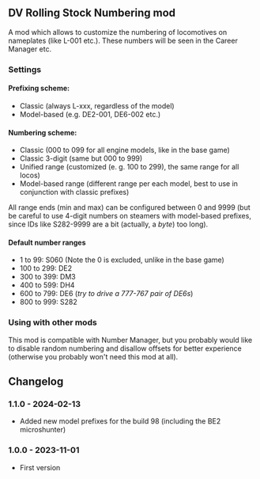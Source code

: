 ## DV Rolling Stock Numbering mod

A mod which allows to customize the numbering of locomotives on nameplates (like L-001 etc.). These numbers will be seen in the Career Manager etc.

### Settings

#### Prefixing scheme:
- Classic (always L-xxx, regardless of the model)
- Model-based (e.g. DE2-001, DE6-002 etc.)

#### Numbering scheme:
- Classic (000 to 099 for all engine models, like in the base game)
- Classic 3-digit (same but 000 to 999)
- Unified range (customized (e. g. 100 to 299), the same range for all locos)
- Model-based range (different range per each model, best to use in conjunction with classic prefixes)

All range ends (min and max) can be configured between 0 and 9999 (but be careful to use 4-digit numbers on steamers with model-based prefixes, since IDs like S282-9999 are a bit (actually, a *byte*) too long).

#### Default number ranges
- 1 to 99: S060 (Note the 0 is excluded, unlike in the base game)
- 100 to 299: DE2
- 300 to 399: DM3
- 400 to 599: DH4
- 600 to 799: DE6 (*try to drive a 777-767 pair of DE6s*)
- 800 to 999: S282

### Using with other mods
This mod is compatible with Number Manager, but you probably would like to disable random numbering and disallow offsets for better experience (otherwise you probably won't need this mod at all).

## Changelog

### 1.1.0 - 2024-02-13
- Added new model prefixes for the build 98 (including the BE2 microshunter)

### 1.0.0 - 2023-11-01
- First version